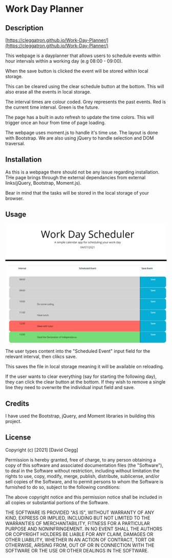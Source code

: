 # Work Day Planner

## Description

[https://cleggatron.github.io/Work-Day-Planner/](https://cleggatron.github.io/Work-Day-Planner/)

This webpage is a dayplanner that allows users to schedule events within hour intervals within a working day (e.g 08:00 - 09:00).

When the save button is clicked the event will be stored within local storage. 

This can be cleared using the clear schedule button at the bottom. This will also erase all the events in local storage.

The interval times are colour coded. Grey represents the past events. Red is the current time interval. Green is the future.

The page has a built in auto refresh to update the time colors. This will trigger once an hour from time of page loading.

The webpage uses moment.js to handle it's time use. The layout is done with Bootstrap. We are also using jQuery to handle selection and DOM traversal.

## Installation

As this is a webpage there should not be any issue regarding installation. THe page brings through the external dependancies from external links(jQuery, Bootstrap, Moment.js). 

Bear in mind that the tasks will be stored in the local storage of your browser.

## Usage

![screenshot of the app in use](.\Assets\Screenshot.PNG)

The user types content into the "Scheduled Event" input field for the relevant interval, then clikcs save.

This saves the file in local storage meaning it will be available on reloading. 

If the user wants to clear everything (say for starting the following day), they can click the clear button at the bottom. If they wish to remove a single line they need to overwrite the individual input field and save.

## Credits

I have used the Bootstrap, jQuery, and Moment libraries in building this project.

## License
Copyright (c) [2021] [David Clegg]

Permission is hereby granted, free of charge, to any person obtaining a copy of this software and associated documentation files (the "Software"), to deal in the Software without restriction, including without limitation the rights to use, copy, modify, merge, publish, distribute, sublicense, and/or sell copies of the Software, and to permit persons to whom the Software is furnished to do so, subject to the following conditions:

The above copyright notice and this permission notice shall be included in all copies or substantial portions of the Software.

THE SOFTWARE IS PROVIDED "AS IS", WITHOUT WARRANTY OF ANY KIND, EXPRESS OR IMPLIED, INCLUDING BUT NOT LIMITED TO THE WARRANTIES OF MERCHANTABILITY, FITNESS FOR A PARTICULAR PURPOSE AND NONINFRINGEMENT. IN NO EVENT SHALL THE AUTHORS OR COPYRIGHT HOLDERS BE LIABLE FOR ANY CLAIM, DAMAGES OR OTHER LIABILITY, WHETHER IN AN ACTION OF CONTRACT, TORT OR OTHERWISE, ARISING FROM, OUT OF OR IN CONNECTION WITH THE SOFTWARE OR THE USE OR OTHER DEALINGS IN THE SOFTWARE.